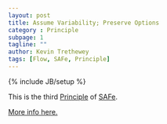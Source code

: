 ```yaml
---
layout: post
title: Assume Variability; Preserve Options
category : Principle
subpage: 1
tagline: ""
author: Kevin Trethewey
tags: [Flow, SAFe, Principle]
---
```

{% include JB/setup %}

This is the third [Principle](/principles.html) of [SAFe](/archetype/SAFe).

[More info here.](http://scaledagileframework.com/assume-variability-preserve-options/)


